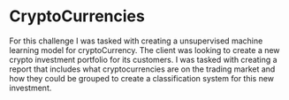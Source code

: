 # CryptoCurrencies
For this challenge I was tasked with creating a unsupervised machine learning model for cryptoCurrency. The client was looking to create a new crypto investment portfolio for its customers. I was tasked with creating a report that includes what cryptocurrencies are on the trading market and how they could be grouped to create a classification system for this new investment.
